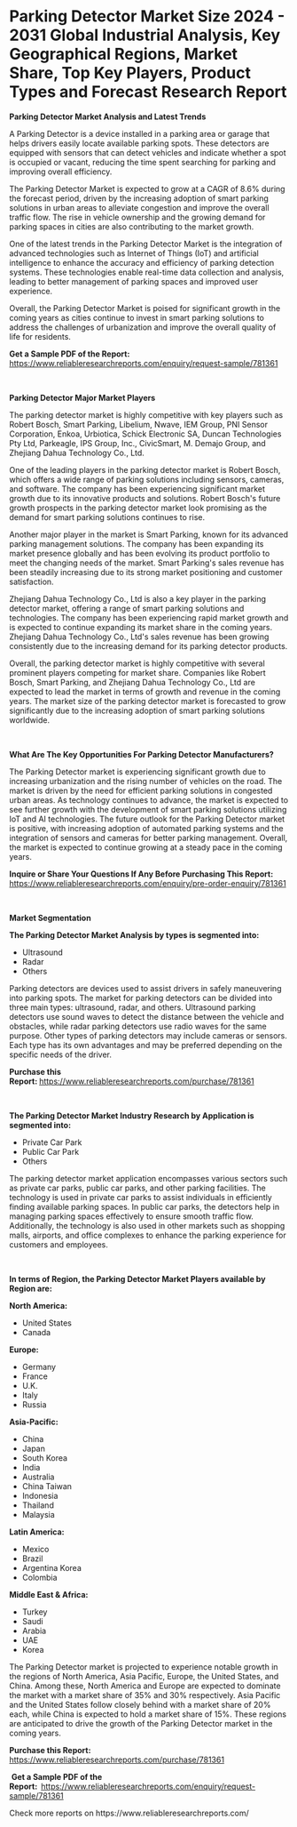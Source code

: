 <p><h1>Parking Detector Market Size 2024 - 2031 Global Industrial Analysis, Key Geographical Regions, Market Share, Top Key Players, Product Types and Forecast Research Report</h1></p><p><strong>Parking Detector Market Analysis and Latest Trends</strong></p>
<p><p>A Parking Detector is a device installed in a parking area or garage that helps drivers easily locate available parking spots. These detectors are equipped with sensors that can detect vehicles and indicate whether a spot is occupied or vacant, reducing the time spent searching for parking and improving overall efficiency.</p><p>The Parking Detector Market is expected to grow at a CAGR of 8.6% during the forecast period, driven by the increasing adoption of smart parking solutions in urban areas to alleviate congestion and improve the overall traffic flow. The rise in vehicle ownership and the growing demand for parking spaces in cities are also contributing to the market growth.</p><p>One of the latest trends in the Parking Detector Market is the integration of advanced technologies such as Internet of Things (IoT) and artificial intelligence to enhance the accuracy and efficiency of parking detection systems. These technologies enable real-time data collection and analysis, leading to better management of parking spaces and improved user experience.</p><p>Overall, the Parking Detector Market is poised for significant growth in the coming years as cities continue to invest in smart parking solutions to address the challenges of urbanization and improve the overall quality of life for residents.</p></p>
<p><strong>Get a Sample PDF of the Report:&nbsp;</strong> <a href="https://www.reliableresearchreports.com/enquiry/request-sample/781361">https://www.reliableresearchreports.com/enquiry/request-sample/781361</a></p>
<p>&nbsp;</p>
<p><strong>Parking Detector Major Market Players</strong></p>
<p><p>The parking detector market is highly competitive with key players such as Robert Bosch, Smart Parking, Libelium, Nwave, IEM Group, PNI Sensor Corporation, Enkoa, Urbiotica, Schick Electronic SA, Duncan Technologies Pty Ltd, Parkeagle, IPS Group, Inc., CivicSmart, M. Demajo Group, and Zhejiang Dahua Technology Co., Ltd.</p><p>One of the leading players in the parking detector market is Robert Bosch, which offers a wide range of parking solutions including sensors, cameras, and software. The company has been experiencing significant market growth due to its innovative products and solutions. Robert Bosch's future growth prospects in the parking detector market look promising as the demand for smart parking solutions continues to rise.</p><p>Another major player in the market is Smart Parking, known for its advanced parking management solutions. The company has been expanding its market presence globally and has been evolving its product portfolio to meet the changing needs of the market. Smart Parking's sales revenue has been steadily increasing due to its strong market positioning and customer satisfaction.</p><p>Zhejiang Dahua Technology Co., Ltd is also a key player in the parking detector market, offering a range of smart parking solutions and technologies. The company has been experiencing rapid market growth and is expected to continue expanding its market share in the coming years. Zhejiang Dahua Technology Co., Ltd's sales revenue has been growing consistently due to the increasing demand for its parking detector products.</p><p>Overall, the parking detector market is highly competitive with several prominent players competing for market share. Companies like Robert Bosch, Smart Parking, and Zhejiang Dahua Technology Co., Ltd are expected to lead the market in terms of growth and revenue in the coming years. The market size of the parking detector market is forecasted to grow significantly due to the increasing adoption of smart parking solutions worldwide.</p></p>
<p>&nbsp;</p>
<p><strong>What Are The Key Opportunities For Parking Detector Manufacturers?</strong></p>
<p><p>The Parking Detector market is experiencing significant growth due to increasing urbanization and the rising number of vehicles on the road. The market is driven by the need for efficient parking solutions in congested urban areas. As technology continues to advance, the market is expected to see further growth with the development of smart parking solutions utilizing IoT and AI technologies. The future outlook for the Parking Detector market is positive, with increasing adoption of automated parking systems and the integration of sensors and cameras for better parking management. Overall, the market is expected to continue growing at a steady pace in the coming years.</p></p>
<p><strong>Inquire or Share Your Questions If Any Before Purchasing This Report:</strong> <a href="https://www.reliableresearchreports.com/enquiry/pre-order-enquiry/781361">https://www.reliableresearchreports.com/enquiry/pre-order-enquiry/781361</a></p>
<p>&nbsp;</p>
<p><strong>Market Segmentation</strong></p>
<p><strong>The Parking Detector Market Analysis by types is segmented into:</strong></p>
<p><ul><li>Ultrasound</li><li>Radar</li><li>Others</li></ul></p>
<p><p>Parking detectors are devices used to assist drivers in safely maneuvering into parking spots. The market for parking detectors can be divided into three main types: ultrasound, radar, and others. Ultrasound parking detectors use sound waves to detect the distance between the vehicle and obstacles, while radar parking detectors use radio waves for the same purpose. Other types of parking detectors may include cameras or sensors. Each type has its own advantages and may be preferred depending on the specific needs of the driver.</p></p>
<p><strong>Purchase this Report:&nbsp;</strong><a href="https://www.reliableresearchreports.com/purchase/781361">https://www.reliableresearchreports.com/purchase/781361</a></p>
<p>&nbsp;</p>
<p><strong>The Parking Detector Market Industry Research by Application is segmented into:</strong></p>
<p><ul><li>Private Car Park</li><li>Public Car Park</li><li>Others</li></ul></p>
<p><p>The parking detector market application encompasses various sectors such as private car parks, public car parks, and other parking facilities. The technology is used in private car parks to assist individuals in efficiently finding available parking spaces. In public car parks, the detectors help in managing parking spaces effectively to ensure smooth traffic flow. Additionally, the technology is also used in other markets such as shopping malls, airports, and office complexes to enhance the parking experience for customers and employees.</p></p>
<p>&nbsp;</p>
<p><strong>In terms of Region, the Parking Detector Market Players available by Region are:</strong></p>
<p>
    <p> <strong> North America: </strong>
        <ul>
            <li>United States</li>
            <li>Canada</li>
        </ul>
        </p> 
    <p> <strong> Europe: </strong>
        <ul>
            <li>Germany</li>
            <li>France</li>
            <li>U.K.</li>
            <li>Italy</li>
            <li>Russia</li>
        </ul>
        </p> 
    <p> <strong> Asia-Pacific: </strong>
        <ul>
            <li>China</li>
            <li>Japan</li>
            <li>South Korea</li>
            <li>India</li>
            <li>Australia</li>
            <li>China Taiwan</li>
            <li>Indonesia</li>
            <li>Thailand</li>
            <li>Malaysia</li>
        </ul>
        </p> 
    <p> <strong> Latin America: </strong>
        <ul>
            <li>Mexico</li>
            <li>Brazil</li>
            <li>Argentina Korea</li>
            <li>Colombia</li>
        </ul>
        </p> 
    <p> <strong> Middle East & Africa: </strong>
        <ul>
            <li>Turkey</li>
            <li>Saudi</li>
            <li>Arabia</li>
            <li>UAE</li>
            <li>Korea</li>
        </ul>
    </p>
    </p>
<p><p>The Parking Detector market is projected to experience notable growth in the regions of North America, Asia Pacific, Europe, the United States, and China. Among these, North America and Europe are expected to dominate the market with a market share of 35% and 30% respectively. Asia Pacific and the United States follow closely behind with a market share of 20% each, while China is expected to hold a market share of 15%. These regions are anticipated to drive the growth of the Parking Detector market in the coming years.</p></p>
<p><strong>Purchase this Report: </strong><a href="https://www.reliableresearchreports.com/purchase/781361">https://www.reliableresearchreports.com/purchase/781361</a></p>
<p>&nbsp;<strong>Get a Sample PDF of the Report:&nbsp;&nbsp;</strong><a href="https://www.reliableresearchreports.com/enquiry/request-sample/781361">https://www.reliableresearchreports.com/enquiry/request-sample/781361</a></p>
<p><strong></strong></p>
<p>Check more reports on https://www.reliableresearchreports.com/</p>